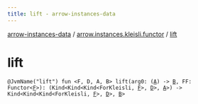 ```yaml
---
title: lift - arrow-instances-data
---
```


[arrow-instances-data](../index.html) / [arrow.instances.kleisli.functor](index.html) / [lift](./lift.html)

# lift

`@JvmName("lift") fun <F, D, A, B> lift(arg0: (`[`A`](lift.html#A)`) -> `[`B`](lift.html#B)`, FF: Functor<`[`F`](lift.html#F)`>): (Kind<Kind<Kind<ForKleisli, `[`F`](lift.html#F)`>, `[`D`](lift.html#D)`>, `[`A`](lift.html#A)`>) -> Kind<Kind<Kind<ForKleisli, `[`F`](lift.html#F)`>, `[`D`](lift.html#D)`>, `[`B`](lift.html#B)`>`